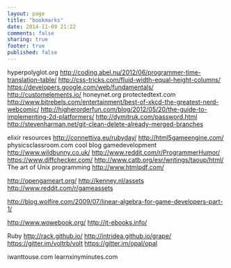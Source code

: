 ```yaml
---
layout: page
title: "bookmarks"
date: 2014-11-09 21:22
comments: false
sharing: true
footer: true
published: false
---
```


hyperpolyglot.org
http://coding.abel.nu/2012/06/programmer-time-translation-table/
http://css-tricks.com/fluid-width-equal-height-columns/
https://developers.google.com/web/fundamentals/
http://customelements.io/
honeynet.org
protectedtext.com
http://www.bitrebels.com/entertainment/best-of-xkcd-the-greatest-nerd-webcomic/
http://higherorderfun.com/blog/2012/05/20/the-guide-to-implementing-2d-platformers/
http://dymitruk.com/password.html
http://stevenharman.net/git-clean-delete-already-merged-branches

elixir resources http://connettiva.eu/rubyday/
http://html5gameengine.com/
physicsclassroom.com
cool blog gamedevelopment http://www.wildbunny.co.uk/
http://www.reddit.com/r/ProgrammerHumor/
https://www.diffchecker.com/
http://www.catb.org/esr/writings/taoup/html/ The art of Unix programming
http://www.htmlpdf.com/

http://opengameart.org/
http://kenney.nl/assets
http://www.reddit.com/r/gameassets

http://blog.wolfire.com/2009/07/linear-algebra-for-game-developers-part-1/

http://www.wowebook.org/
http://it-ebooks.info/

Ruby
http://rack.github.io/
http://intridea.github.io/grape/
https://gitter.im/voltrb/volt
https://gitter.im/opal/opal

iwanttouse.com
learnxinyminutes.com

